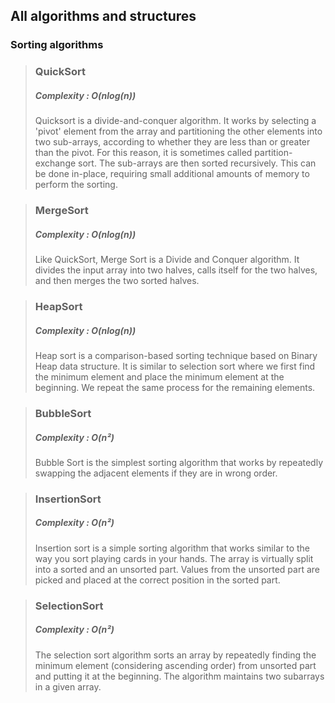 ## All algorithms and structures
### Sorting algorithms
>  ### QuickSort 
> ##### Complexity : O(nlog(n))
> Quicksort is a divide-and-conquer algorithm. It works by selecting a 'pivot' element from the array and partitioning the other elements into two sub-arrays, according to whether they are less than or greater than the pivot. For this reason, it is sometimes called partition-exchange sort. The sub-arrays are then sorted recursively. This can be done in-place, requiring small additional amounts of memory to perform the sorting.
  
> ### MergeSort
> ##### Complexity : O(nlog(n))
> Like QuickSort, Merge Sort is a Divide and Conquer algorithm. It divides the input array into two halves, calls itself for the two halves, and then merges the two sorted halves.

> ### HeapSort
> ##### Complexity : O(nlog(n))
> Heap sort is a comparison-based sorting technique based on Binary Heap data structure. It is similar to selection sort where we first find the minimum element and place the minimum element at the beginning. We repeat the same process for the remaining elements.

> ### BubbleSort
> ##### Complexity : O(n²)
> Bubble Sort is the simplest sorting algorithm that works by repeatedly swapping the adjacent elements if they are in wrong order.

> ### InsertionSort
> ##### Complexity : O(n²)
> Insertion sort is a simple sorting algorithm that works similar to the way you sort playing cards in your hands. The array is virtually split into a sorted and an unsorted part. Values from the unsorted part are picked and placed at the correct position in the sorted part.

> ### SelectionSort
> ##### Complexity : O(n²)
> The selection sort algorithm sorts an array by repeatedly finding the minimum element (considering ascending order) from unsorted part and putting it at the beginning. The algorithm maintains two subarrays in a given array.